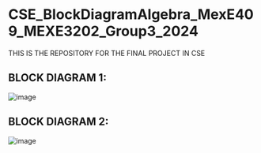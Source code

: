 # CSE_BlockDiagramAlgebra_MexE409_MEXE3202_Group3_2024
THIS IS THE REPOSITORY FOR THE FINAL PROJECT IN CSE

## BLOCK DIAGRAM 1: 
![image](https://github.com/KanFudz/CSE_BlockDiagramAlgebra_MexE409_MEXE3202_Group3_2024/assets/157684612/e3c19b5e-49a8-4336-8b6e-89f729e1df60)
<br>

## BLOCK DIAGRAM 2:
![image](https://github.com/KanFudz/CSE_BlockDiagramAlgebra_MexE409_MEXE3202_Group3_2024/assets/157684612/81d5bafd-9ecc-4430-ba0c-8c6cfd3fe3e7)
